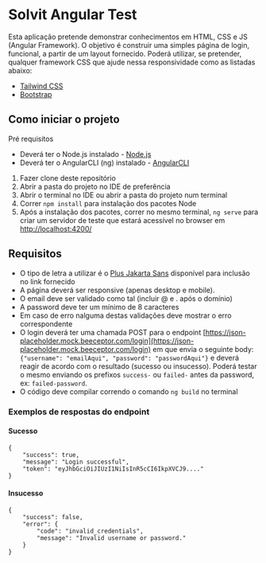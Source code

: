 # Solvit Angular Test

Esta aplicação pretende demonstrar conhecimentos em HTML, CSS e JS (Angular Framework). O objetivo é construir uma simples página de login, funcional, a partir de um layout fornecido.
Poderá utilizar, se pretender, qualquer framework CSS que ajude nessa responsividade como as listadas abaixo:

-   [Tailwind CSS](https://tailwindcss.com/)
-   [Bootstrap](https://getbootstrap.com/)

## Como iniciar o projeto

Pré requisitos

-   Deverá ter o Node.js instalado - [Node.js](https://nodejs.org/pt/download/package-manager)
-   Deverá ter o AngularCLI (ng) instalado - [AngularCLI](https://v17.angular.io/guide/setup-local#install-the-angular-cli)

1. Fazer clone deste repositório
2. Abrir a pasta do projeto no IDE de preferência
3. Abrir o terminal no IDE ou abrir a pasta do projeto num terminal
4. Correr `npm install` para instalação dos pacotes Node
5. Após a instalação dos pacotes, correr no mesmo terminal, `ng serve` para criar um servidor de teste que estará acessível no browser em [http://localhost:4200/](http://localhost:4200/)

## Requisitos
-   O tipo de letra a utilizar é o [Plus Jakarta Sans](https://fonts.google.com/specimen/Plus+Jakarta+Sans?query=jakarta) disponível para inclusão no link fornecido
-   A página deverá ser responsive (apenas desktop e mobile).
-   O email deve ser validado como tal (incluir @ e . após o domínio)
-   A password deve ter um mínimo de 8 caracteres
-   Em caso de erro nalguma destas validações deve mostrar o erro correspondente
-   O login deverá ter uma chamada POST para o endpoint [https://json-placeholder.mock.beeceptor.com/login](https://json-placeholder.mock.beeceptor.com/login) em que envia o seguinte body: `{"username": "emailAqui",
"password": "passwordAqui"}` e deverá reagir de acordo com o resultado (sucesso ou insucesso). Poderá testar o mesmo enviando os prefixos `success-` ou `failed-` antes da password, ex: `failed-password`.
-   O código deve compilar correndo o comando `ng build` no terminal

### Exemplos de respostas do endpoint

#### Sucesso

    {
        "success": true,
        "message": "Login successful",
        "token": "eyJhbGciOiJIUzI1NiIsInR5cCI6IkpXVCJ9...."
    }

#### Insucesso

    {
        "success": false,
        "error": {
            "code": "invalid_credentials",
            "message": "Invalid username or password."
        }
    }

